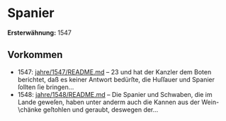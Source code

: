 # Spanier

**Ersterwähnung:** 1547

## Vorkommen
- 1547: [jahre/1547/README.md](../jahre/1547/README.md) – 23 und hat der Kanzler dem Boten berichtet, daß
es keiner Antwort bedürſte, die Huſſauer und Spanier
ſollten ſie bringen...
- 1548: [jahre/1548/README.md](../jahre/1548/README.md) – Die Spanier und Schwaben, die im Lande geweſen,
haben unter anderm auch die Kannen aus der Wein-
\chänke geſtohlen und geraubt, deswegen der...
